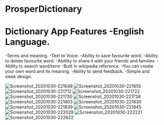 # ProsperDictionary
Dictionary App Features 
-English Language.
=======================
-Terms and meaning.
-Text to Voice.
-Ability to save favourite word.
-Ability to delete favourite word.
-Abitlity to share it with your friends and families.
-Ability to search word/term
-Built in wikipedia reference.
-You can create your own word and its meaning.
-Ability to send feedback.
-Simple and sleek design.


![Screenshot_20201030-221648](https://user-images.githubusercontent.com/55124189/97760098-a9c5b100-1aaa-11eb-8a56-cd43d75664a9.png)
![Screenshot_20201030-221655](https://user-images.githubusercontent.com/55124189/97760108-b0ecbf00-1aaa-11eb-9735-c8846e749348.png)
![Screenshot_20201030-221712](https://user-images.githubusercontent.com/55124189/97760122-b944fa00-1aaa-11eb-888f-e9209b0fb395.png)
![Screenshot_20201030-221722](https://user-images.githubusercontent.com/55124189/97760132-bd711780-1aaa-11eb-8976-b73a1e5f88f0.png)
![Screenshot_20201030-221730](https://user-images.githubusercontent.com/55124189/97760142-c19d3500-1aaa-11eb-856f-2cdb445d7e4d.png)
![Screenshot_20201030-221738](https://user-images.githubusercontent.com/55124189/97760146-c530bc00-1aaa-11eb-9a89-0ed5c9ca1b63.png)
![Screenshot_20201030-221803](https://user-images.githubusercontent.com/55124189/97760167-cbbf3380-1aaa-11eb-9c39-6fd9d4faa057.png)
![Screenshot_20201030-221830](https://user-images.githubusercontent.com/55124189/97760173-cf52ba80-1aaa-11eb-8f61-347a49e12da5.png)
![Screenshot_20201030-221839](https://user-images.githubusercontent.com/55124189/97760181-d2e64180-1aaa-11eb-842b-1c3f366beb8a.png)
![Screenshot_20201030-221845](https://user-images.githubusercontent.com/55124189/97760187-d5e13200-1aaa-11eb-80dd-f9865263ccc3.png)
![Screenshot_20201030-222029](https://user-images.githubusercontent.com/55124189/97760190-da0d4f80-1aaa-11eb-90b2-34f786a140a3.png)
![Screenshot_20201030-222221](https://user-images.githubusercontent.com/55124189/97760193-dc6fa980-1aaa-11eb-8ede-56045154597e.png)
![Screenshot_20201030-222622](https://user-images.githubusercontent.com/55124189/97760211-e1ccf400-1aaa-11eb-83bd-3787261ee6d5.png)
